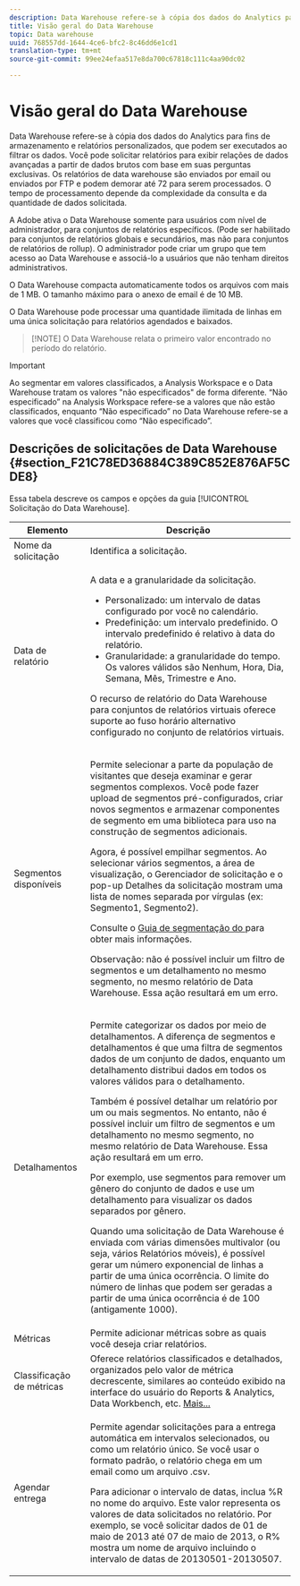 ```yaml
---
description: Data Warehouse refere-se à cópia dos dados do Analytics para fins de armazenamento e relatórios personalizados, que podem ser executados ao filtrar os dados. Você pode solicitar relatórios para exibir relações de dados avançadas a partir de dados brutos com base em suas perguntas exclusivas. Os relatórios de data warehouse são enviados por email ou enviados por FTP e podem demorar até 72 para serem processados. O tempo de processamento depende da complexidade da consulta e da quantidade de dados solicitada.
title: Visão geral do Data Warehouse
topic: Data warehouse
uuid: 768557dd-1644-4ce6-bfc2-8c46dd6e1cd1
translation-type: tm+mt
source-git-commit: 99ee24efaa517e8da700c67818c111c4aa90dc02

---
```



# Visão geral do Data Warehouse

Data Warehouse refere-se à cópia dos dados do Analytics para fins de armazenamento e relatórios personalizados, que podem ser executados ao filtrar os dados. Você pode solicitar relatórios para exibir relações de dados avançadas a partir de dados brutos com base em suas perguntas exclusivas. Os relatórios de data warehouse são enviados por email ou enviados por FTP e podem demorar até 72 para serem processados. O tempo de processamento depende da complexidade da consulta e da quantidade de dados solicitada.

A Adobe ativa o Data Warehouse somente para usuários com nível de administrador, para conjuntos de relatórios específicos. (Pode ser habilitado para conjuntos de relatórios globais e secundários, mas não para conjuntos de relatórios de rollup). O administrador pode criar um grupo que tem acesso ao Data Warehouse e associá-lo a usuários que não tenham direitos administrativos.

O Data Warehouse compacta automaticamente todos os arquivos com mais de 1 MB. O tamanho máximo para o anexo de email é de 10 MB.

O Data Warehouse pode processar uma quantidade ilimitada de linhas em uma única solicitação para relatórios agendados e baixados.

> [!NOTE] O Data Warehouse relata o primeiro valor encontrado no período do relatório.

>[!IMPORTANT]
>
>Ao segmentar em valores classificados, a Analysis Workspace e o Data Warehouse tratam os valores "não especificados" de forma diferente. “Não especificado” na Analysis Workspace refere-se a valores que não estão classificados, enquanto “Não especificado” no Data Warehouse refere-se a valores que você classificou como “Não especificado”.

## Descrições de solicitações de Data Warehouse {#section_F21C78ED36884C389C852E876AF5CDE8}

Essa tabela descreve os campos e opções da guia [!UICONTROL Solicitação do Data Warehouse].

<table id="table_7325A2466866460E8B0AF7D696152713"> 
 <thead> 
  <tr> 
   <th colname="col1" class="entry"> Elemento </th> 
   <th colname="col2" class="entry"> Descrição </th> 
  </tr> 
 </thead>
 <tbody> 
  <tr> 
   <td colname="col1"> <span class="wintitle"> Nome da solicitação</span> </td> 
   <td colname="col2"> Identifica a solicitação. </td> 
  </tr> 
  <tr> 
   <td colname="col1"> <span class="wintitle"> Data de relatório</span> </td> 
   <td colname="col2"> <p>A data e a granularidade da solicitação. </p> 
    <ul id="ul_C00F4529BD9E4113B517A61751B1DD5C"> 
     <li id="li_4D7C26812DF94ED7B64F985309541F46"> <span class="wintitle"> Personalizado</span>: um intervalo de datas configurado por você no calendário. </li> 
     <li id="li_2B272087006847148A936350D1B2D523"> <span class="wintitle"> Predefinição</span>: um intervalo predefinido. O intervalo predefinido é relativo à data do relatório. </li> 
     <li id="li_745989965BB94D489FF7046587E13C42"> <span class="wintitle"> Granularidade</span>: a granularidade do tempo. Os valores válidos são Nenhum, Hora, Dia, Semana, Mês, Trimestre e Ano. </li> 
    </ul> <p>O recurso de relatório do Data Warehouse para conjuntos de relatórios virtuais oferece suporte ao fuso horário alternativo configurado no conjunto de relatórios virtuais. </p> </td> 
  </tr> 
  <tr> 
   <td colname="col1"> <span class="wintitle"> Segmentos disponíveis</span> </td> 
   <td colname="col2"> <p>Permite selecionar a parte da população de visitantes que deseja examinar e gerar segmentos complexos. Você pode fazer upload de segmentos pré-configurados, criar novos segmentos e armazenar componentes de segmento em uma biblioteca para uso na construção de segmentos adicionais. </p> <p>Agora, é possível empilhar segmentos. Ao selecionar vários segmentos, a área de visualização, o Gerenciador de solicitação e o pop-up Detalhes da solicitação mostram uma lista de nomes separada por vírgulas (ex: Segmento1, Segmento2). </p> <p>Consulte o <a href="/help/components/c-segmentation/seg-home.md">Guia de segmentação do </a> para obter mais informações. </p> <p>Observação: não é possível incluir um filtro de segmentos e um detalhamento no mesmo segmento, no mesmo relatório de Data Warehouse. Essa ação resultará em um erro. </p> </td> 
  </tr> 
  <tr> 
   <td colname="col1"> <span class="wintitle"> Detalhamentos</span> </td> 
   <td colname="col2"> <p>Permite categorizar os dados por meio de detalhamentos. A diferença de segmentos e detalhamentos é que uma filtra de segmentos dados de um conjunto de dados, enquanto um detalhamento distribui dados em todos os valores válidos para o detalhamento. </p> Também é possível detalhar um relatório por um ou mais segmentos. No entanto, não é possível incluir um filtro de segmentos e um detalhamento no mesmo segmento, no mesmo relatório de Data Warehouse. Essa ação resultará em um erro. <p> Por exemplo, use segmentos para remover um gênero do conjunto de dados e use um detalhamento para visualizar os dados separados por gênero. </p> <p>Quando uma solicitação de Data Warehouse é enviada com várias dimensões multivalor (ou seja, vários Relatórios móveis), é possível gerar um número exponencial de linhas a partir de uma única ocorrência. O limite do número de linhas que podem ser geradas a partir de uma única ocorrência é de 100 (antigamente 1000). </p> </td> 
  </tr> 
  <tr> 
   <td colname="col1"> <span class="wintitle"> Métricas</span> </td> 
   <td colname="col2">Permite adicionar métricas sobre as quais você deseja criar relatórios. </td> 
  </tr> 
  <tr> 
   <td colname="col1"><span class="wintitle"> Classificação de métricas</span> </td> 
   <td colname="col2">Oferece relatórios classificados e detalhados, organizados pelo valor de métrica decrescente, similares ao conteúdo exibido na interface do usuário do Reports &amp; Analytics, Data Workbench, etc. <a href="/help/export/data-warehouse/sorting-by-metric.md"  > Mais...</a> </td> 
  </tr> 
  <tr> 
   <td colname="col1"> <span class="wintitle"> Agendar entrega</span> </td> 
   <td colname="col2"> <p>Permite agendar solicitações para a entrega automática em intervalos selecionados, ou como um relatório único. Se você usar o formato padrão, o relatório chega em um email como um arquivo .csv. </p> <p>Para adicionar o intervalo de datas, inclua <span class="filepath">%R</span> no nome do arquivo. Este valor representa os valores de data solicitados no relatório. Por exemplo, se você solicitar dados de 01 de maio de 2013 até 07 de maio de 2013, o <span class="filepath">R%</span> mostra um nome de arquivo incluindo o intervalo de datas de 20130501-20130507. </p> </td> 
  </tr> 
 </tbody> 
</table>

